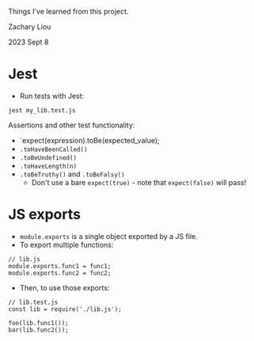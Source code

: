 Things I've learned from this project.

Zachary Liou

2023 Sept 8

# Jest

* Run tests with Jest:
```
jest my_lib.test.js
```

Assertions and other test functionality:
* `expect(expression).toBe(expected_value);
* `.toHaveBeenCalled()`
* `.toBeUndefined()`
* `.toHaveLength(n)`
* `.toBeTruthy()` and `.toBeFalsy()`
  * Don't use a bare `expect(true)` - note that `expect(false)` will pass!

# JS exports

* `module.exports` is a single object exported by a JS file.
* To export multiple functions: 
```
// lib.js
module.exports.func1 = func1;
module.exports.func2 = func2;
```

* Then, to use those exports:
```
// lib.test.js
const lib = require('./lib.js');

foo(lib.func1());
bar(lib.func2());
```

